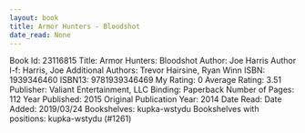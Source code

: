 ```yaml
---
layout: book
title: Armor Hunters - Bloodshot
date_read: None
---
```


Book Id: 23116815
Title: Armor Hunters: Bloodshot
Author: Joe Harris
Author l-f: Harris, Joe
Additional Authors: Trevor Hairsine, Ryan Winn
ISBN: 1939346460
ISBN13: 9781939346469
My Rating: 0
Average Rating: 3.51
Publisher: Valiant Entertainment, LLC
Binding: Paperback
Number of Pages: 112
Year Published: 2015
Original Publication Year: 2014
Date Read: 
Date Added: 2019/03/24
Bookshelves: kupka-wstydu
Bookshelves with positions: kupka-wstydu (#1261)

